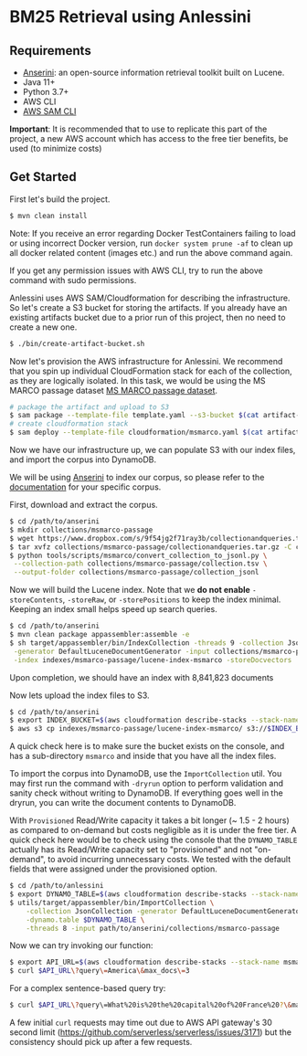 # BM25 Retrieval using Anlessini

## Requirements

- [Anserini](https://github.com/castorini/anserini): an open-source information retrieval toolkit built on Lucene.
- Java 11+
- Python 3.7+
- AWS CLI
- [AWS SAM CLI](https://docs.aws.amazon.com/serverless-application-model/latest/developerguide/serverless-sam-cli-install.html)

**Important**: It is recommended that to use to replicate this part of the project, a new AWS account which has access to the free tier benefits, be used (to minimize costs)

## Get Started
   
First let's build the project.

```bash
$ mvn clean install
```

Note: If you receive an error regarding Docker TestContainers failing to load or using incorrect Docker version, run `docker system prune -af` to clean up all docker related content (images etc.) and run the above command again.

If you get any permission issues with AWS CLI, try to run the above command with sudo permissions.

Anlessini uses AWS SAM/Cloudformation for describing the infrastructure.
So let's create a S3 bucket for storing the artifacts. If you already have an existing artifacts bucket due to a prior run of this project, then no need to create a new one.

```bash
$ ./bin/create-artifact-bucket.sh
```

Now let's provision the AWS infrastructure for Anlessini.
We recommend that you spin up individual CloudFormation stack for each of the collection, as they are logically isolated.
In this task, we would be using the MS MARCO passage dataset [MS MARCO passage dataset](https://github.com/castorini/anserini/blob/master/docs/experiments-msmarco-passage.md).

```bash
# package the artifact and upload to S3
$ sam package --template-file template.yaml --s3-bucket $(cat artifact-bucket.txt) --output-template-file cloudformation/msmarco.yaml --s3-prefix msmarco
# create cloudformation stack
$ sam deploy --template-file cloudformation/msmarco.yaml $(cat artifact-bucket.txt) --s3-prefix msmarco --stack-name msmarco --capabilities CAPABILITY_NAMED_IAM
```

Now we have our infrastructure up, we can populate S3 with our index files, and import the corpus into DynamoDB.

We will be using [Anserini](https://github.com/castorini/anserini) to index our corpus, so please refer to the [documentation](https://github.com/castorini/anserini/tree/master/docs) for your specific corpus. 

First, download and extract the corpus.

```bash
$ cd /path/to/anserini
$ mkdir collections/msmarco-passage
$ wget https://www.dropbox.com/s/9f54jg2f71ray3b/collectionandqueries.tar.gz -P collections/msmarco-passage
$ tar xvfz collections/msmarco-passage/collectionandqueries.tar.gz -C collections/msmarco-passage
$ python tools/scripts/msmarco/convert_collection_to_jsonl.py \
 --collection-path collections/msmarco-passage/collection.tsv \
 --output-folder collections/msmarco-passage/collection_jsonl
```

Now we will build the Lucene index.
Note that we **do not enable** `-storeContents`, `-storeRaw`, or `-storePositions` to keep the index minimal. 
Keeping an index small helps speed up search queries.

```bash
$ cd /path/to/anserini
$ mvn clean package appassembler:assemble -e
$ sh target/appassembler/bin/IndexCollection -threads 9 -collection JsonCollection \
 -generator DefaultLuceneDocumentGenerator -input collections/msmarco-passage/collection_jsonl \
 -index indexes/msmarco-passage/lucene-index-msmarco -storeDocvectors
```
Upon completion, we should have an index with 8,841,823 documents

Now lets upload the index files to S3.

```bash
$ cd /path/to/anserini
$ export INDEX_BUCKET=$(aws cloudformation describe-stacks --stack-name msmarco --query "Stacks[0].Outputs[?OutputKey=='IndexBucketName'].OutputValue" --output text)
$ aws s3 cp indexes/msmarco-passage/lucene-index-msmarco/ s3://$INDEX_BUCKET/msmarco/ --recursive
```

A quick check here is to make sure the bucket exists on the console, and has a sub-directory `msmarco` and inside that you have all the index files.

To import the corpus into DynamoDB, use the `ImportCollection` util.
You may first run the command with `-dryrun` option to perform validation and sanity check without writing to DynamoDB. 
If everything goes well in the dryrun, you can write the document contents to DynamoDB.

With `Provisioned` Read/Write capacity it takes a bit longer (~ 1.5 - 2 hours) as compared to on-demand but costs negligible as it is under the free tier. A quick check here would be to check using the console that the `DYNAMO_TABLE` actually has its Read/Write capacity set to "provisioned" and not "on-demand", to avoid incurring unnecessary costs. We tested with the default fields that were assigned under the provisioned option.

```bash
$ cd /path/to/anlessini
$ export DYNAMO_TABLE=$(aws cloudformation describe-stacks --stack-name msmarco --query "Stacks[0].Outputs[?OutputKey=='DynamoTableName'].OutputValue" --output text)
$ utils/target/appassembler/bin/ImportCollection \
    -collection JsonCollection -generator DefaultLuceneDocumentGenerator \
    -dynamo.table $DYNAMO_TABLE \
    -threads 8 -input path/to/anserini/collections/msmarco-passage 
```

Now we can try invoking our function:

```bash
$ export API_URL=$(aws cloudformation describe-stacks --stack-name msmarco --query "Stacks[0].Outputs[?OutputKey=='SearchApiUrl'].OutputValue" --output text)
$ curl $API_URL\?query\=America\&max_docs\=3
```

For a complex sentence-based query try:
```bash
$ curl $API_URL\?query\=What%20is%20the%20capital%20of%20France%20?\&max_docs\=3 # replacing spaces with %20
```

A few initial `curl` requests may time out due to AWS API gateway's 30 second limit (https://github.com/serverless/serverless/issues/3171) but the consistency should pick up after a few requests.

